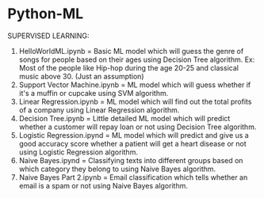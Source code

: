 # Python-ML
SUPERVISED LEARNING: 
1) HelloWorldML.ipynb = Basic ML model which will guess the genre of songs for people based on their ages using Decision Tree algorithm. Ex: Most of the people like Hip-hop during the age 20-25 and classical music above 30. (Just an assumption)
2) Support Vector Machine.ipynb = ML model which will guess whether if it's a muffin or cupcake using SVM algorithm.
3) Linear Regression.ipynb = ML model which will find out the total profits of a company using Linear Regression algorithm.
4) Decision Tree.ipynb = Little detailed ML model which will predict whether a customer will repay loan or not using Decision Tree algorithm.
5) Logistic Regression.ipynd = ML model which will predict and give us a good accuracy score whether a patient will get a heart disease or not using Logistic Regression algorithm.
6) Naive Bayes.ipynd = Classifying texts into different groups based on which category they belong to using Naive Bayes algorithm.
7) Naive Bayes Part 2.ipynb = Email classification which tells whether an email is a spam or not using Naive Bayes algorithm.
